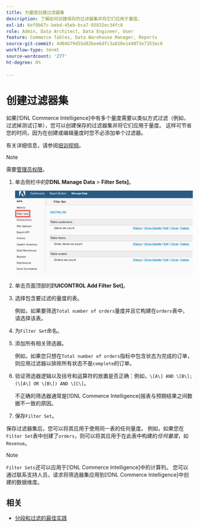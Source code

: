 ```yaml
---
title: 为量度创建过滤器集
description: 了解如何创建保存的过滤器集并将它们应用于量度。
exl-id: 6ef8b67c-bebd-45eb-bca7-95832ec34fc8
role: Admin, Data Architect, Data Engineer, User
feature: Commerce Tables, Data Warehouse Manager, Reports
source-git-commit: 4d04b79d55d02bee6dfc3a810e144073e7353ec0
workflow-type: tm+mt
source-wordcount: '277'
ht-degree: 0%

---
```


# 创建过滤器集

如果[!DNL Commerce Intelligence]中有多个量度需要以类似方式过滤（例如，过滤掉测试订单），您可以创建保存的过滤器集并将它们应用于量度。 这样可节省您的时间，因为在创建或编辑量度时您不必添加单个过滤器。

有关详细信息，请参阅[培训视频](https://experienceleague.adobe.com/docs/commerce-knowledge-base/kb/how-to/mbi-training-video-filter-sets.html)。

>[!NOTE]
>
>需要[管理员权限](../../administrator/user-management/user-management.md)。

1. 单击侧栏中的&#x200B;**[!DNL Manage Data** > **Filter Sets]**。

   ![使用添加筛选器集选项创建筛选器集接口](../../assets/create-filter-sets.png)

1. 单击页面顶部的&#x200B;**[!UICONTROL Add Filter Set]**。

1. 选择包含要过滤的量度的表。

   例如，如果要筛选`Total number of orders`量度并且它构建在`orders`表中，请选择该表。

1. 为`Filter Set`命名。

1. 添加所有相关筛选器。

   例如，如果您只想在`Total number of orders`指标中包含状态为完成的订单，则应用过滤器以排除所有状态不是`complete`的订单。

1. 验证筛选器逻辑以及括号和运算符的放置是否正确：例如，`\[A\] AND \[B\]; (\[A\] OR \[B\]) AND \[C\]`。

   不正确的筛选器通常是[!DNL Commerce Intelligence]报表与预期结果之间数据不一致的原因。

1. 保存`Filter Set`。

保存过滤器集后，您可以将其应用于使用同一表的任何量度。 例如，如果您在`Filter Set`表中创建了`orders`，则可以将其应用于在此表中构建的&#x200B;*任何量度*，如`Revenue`。

>[!NOTE]
>
>`Filter Sets`还可以应用于[!DNL Commerce Intelligence]中的计算列。 您可以通过联系支持人员，请求将筛选器集应用到[!DNL Commerce Intelligence]中创建的数据维度。

## 相关

* [分段和过滤的最佳实践](../../best-practices/segment-filter.md)
